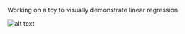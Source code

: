 Working on a toy to visually demonstrate linear regression

![alt text](https://i.imgur.com/mS3ewkt.gif)
